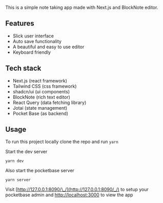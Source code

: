 This is a simple note taking app made with Next.js and BlockNote editor.

## Features

-   Slick user interface
-   Auto save functionality
-   A beautiful and easy to use editor
-   Keyboard friendly

## Tech stack

-   Next.js (react framework)
-   Tailwind CSS (css framework)
-   shadcn/ui (ui components)
-   BlockNote (rich text editor)
-   React Query (data fetching library)
-   Jotai (state management)
-   Pocket Base (as backend)

## Usage

To run this project locally clone the repo and run `yarn`

Start the dev server

```shell
yarn dev
```

Also start the pocketbase server

```shell
yarn server
```

Visit [http://127.0.0.1:8090/\_/](http://127.0.0.1:8090/_/) to setup your pocketbase admin and [http://localhost:3000](http://localhost:3000) to view the app
